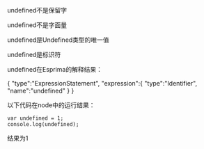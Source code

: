 undefined不是保留字

undefined不是字面量

undefined是Undefined类型的唯一值

undefined是标识符

undefined在Esprima的解释结果：

{
    "type":"ExpressionStatement",
    "expression":{
        "type":"Identifier",
        "name":"undefined"
     }
}

以下代码在node中的运行结果：
    
    var undefined = 1;
    console.log(undefined);

结果为1
